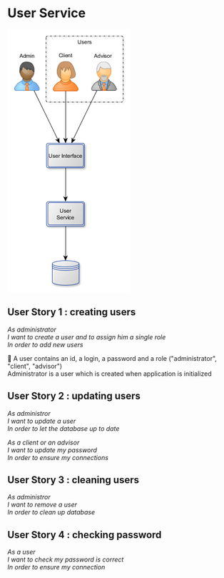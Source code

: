 # User Service

<img src="UserService.png"/>

## User Story 1 : creating users

*As administrator<br>*
*I want to create a user and to assign him a single role<br>*
*In order to add new users<br>*

:speech_balloon: A user contains an id, a login, a password and a role ("administrator", "client", "advisor")<br>
Administrator is a user which is created when application is initialized

## User Story 2 : updating users

*As administror<br>*
*I want to update a user<br>*
*In order to let the database up to date<br>*

*As a client or an advisor<br>*
*I want to update my password<br>*
*In order to ensure my connections<br>*

## User Story 3 : cleaning users

*As administror<br>*
*I want to remove a user<br>*
*In order to clean up database<br>*

## User Story 4 : checking password

*As a user<br>*
*I want to check my password is correct<br>*
*In order to ensure my connection<br>*
